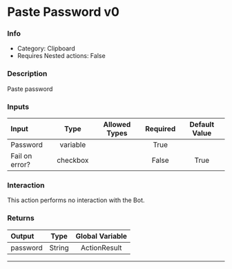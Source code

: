 # Paste Password v0

### Info

- Category: Clipboard
- Requires Nested actions: False


### Description
Paste password


### Inputs

| Input | Type | Allowed Types | Required |  Default Value |
| :--- | :---: | :---: | :---: | :---: |
| Password | variable |  | True |  |
| Fail on error? | checkbox |  | False | True |


### Interaction
This action performs no interaction with the Bot.

### Returns

| Output | Type | Global Variable |
| :--- | :---: | :---: |
| password | String | ActionResult |

---